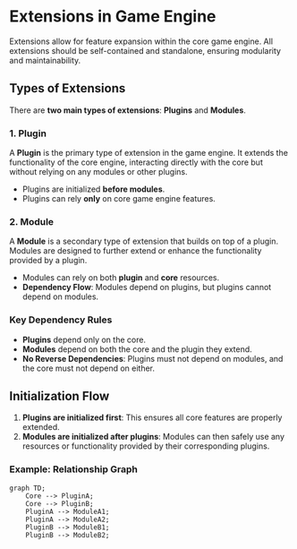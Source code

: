 # Extensions in Game Engine

Extensions allow for feature expansion within the core game engine. All extensions should be self-contained and standalone, ensuring modularity and maintainability.

## Types of Extensions

There are **two main types of extensions**: **Plugins** and **Modules**.

### 1. Plugin

A **Plugin** is the primary type of extension in the game engine. It extends the functionality of the core engine, interacting directly with the core but without relying on any modules or other plugins.

-   Plugins are initialized **before modules**.
-   Plugins can rely **only** on core game engine features.

### 2. Module

A **Module** is a secondary type of extension that builds on top of a plugin. Modules are designed to further extend or enhance the functionality provided by a plugin.

-   Modules can rely on both **plugin** and **core** resources.
-   **Dependency Flow**: Modules depend on plugins, but plugins cannot depend on modules.

### Key Dependency Rules

-   **Plugins** depend only on the core.
-   **Modules** depend on both the core and the plugin they extend.
-   **No Reverse Dependencies**: Plugins must not depend on modules, and the core must not depend on either.

## Initialization Flow

1. **Plugins are initialized first**: This ensures all core features are properly extended.
2. **Modules are initialized after plugins**: Modules can then safely use any resources or functionality provided by their corresponding plugins.

### Example: Relationship Graph

```mermaid
graph TD;
    Core --> PluginA;
    Core --> PluginB;
    PluginA --> ModuleA1;
    PluginA --> ModuleA2;
    PluginB --> ModuleB1;
    PluginB --> ModuleB2;
```
